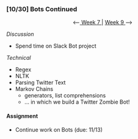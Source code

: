 ### [10/30] Bots Continued 

<p align="center"> <--<a href="https://github.com/giladlotan/itpmssd/blob/master/Week_7/README.md"> Week 7 </a> | <a href="https://github.com/giladlotan/itpmssd/blob/master/Week_9/README.md"> Week 9 </a> --> </p>

_Discussion_

- Spend time on Slack Bot project

_Technical_

- Regex
- NLTK
- Parsing Twitter Text
- Markov Chains
  - generators, list comprehensions
  - ... in which we build a Twitter Zombie Bot!


#### Assignment

- Continue work on Bots (due: 11/13)
